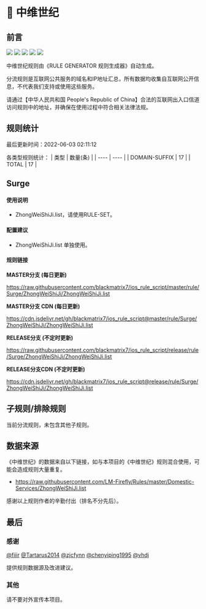 # 🧸 中维世纪

## 前言

![](https://shields.io/badge/-移除重复规则-ff69b4) ![](https://shields.io/badge/-DOMAIN与DOMAIN--SUFFIX合并-green) ![](https://shields.io/badge/-DOMAIN--SUFFIX间合并-critical) ![](https://shields.io/badge/-DOMAIN--SUFFIX与DOMAIN--KEYWORD合并-blue) ![](https://shields.io/badge/-IP--CIDR(6)合并-blueviolet) 

中维世纪规则由《RULE GENERATOR 规则生成器》自动生成。

分流规则是互联网公共服务的域名和IP地址汇总，所有数据均收集自互联网公开信息，不代表我们支持或使用这些服务。

请通过【中华人民共和国 People's Republic of China】合法的互联网出入口信道访问规则中的地址，并确保在使用过程中符合相关法律法规。

## 规则统计

最后更新时间：2022-06-03 02:11:12

各类型规则统计：
| 类型 | 数量(条)  | 
| ---- | ----  |
| DOMAIN-SUFFIX | 17  | 
| TOTAL | 17  | 


## Surge 

#### 使用说明
- ZhongWeiShiJi.list，请使用RULE-SET。

#### 配置建议
- ZhongWeiShiJi.list 单独使用。

#### 规则链接
**MASTER分支 (每日更新)**

https://raw.githubusercontent.com/blackmatrix7/ios_rule_script/master/rule/Surge/ZhongWeiShiJi/ZhongWeiShiJi.list

**MASTER分支 CDN (每日更新)**

https://cdn.jsdelivr.net/gh/blackmatrix7/ios_rule_script@master/rule/Surge/ZhongWeiShiJi/ZhongWeiShiJi.list

**RELEASE分支 (不定时更新)**

https://raw.githubusercontent.com/blackmatrix7/ios_rule_script/release/rule/Surge/ZhongWeiShiJi/ZhongWeiShiJi.list

**RELEASE分支CDN (不定时更新)**

https://cdn.jsdelivr.net/gh/blackmatrix7/ios_rule_script@release/rule/Surge/ZhongWeiShiJi/ZhongWeiShiJi.list

## 子规则/排除规则


当前分流规则，未包含其他子规则。

## 数据来源

《中维世纪》的数据来自以下链接，如与本项目的《中维世纪》规则混合使用，可能会造成规则大量重复。

- https://raw.githubusercontent.com/LM-Firefly/Rules/master/Domestic-Services/ZhongWeiShiJi.list


感谢以上规则作者的辛勤付出（排名不分先后）。

## 最后

### 感谢

[@fiiir](https://github.com/fiiir) [@Tartarus2014](https://github.com/Tartarus2014) [@zjcfynn](https://github.com/zjcfynn) [@chenyiping1995](https://github.com/chenyiping1995) [@vhdj](https://github.com/vhdj)

提供规则数据源及改进建议。

### 其他

请不要对外宣传本项目。